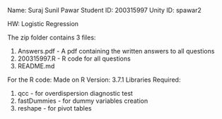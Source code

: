 Name: Suraj Sunil Pawar
Student ID: 200315997
Unity ID: spawar2

HW: Logistic Regression

The zip folder contains 3 files:
1) Answers.pdf - A pdf containing the written answers to all questions
2) 200315997.R - R code for all questions
3) README.md

For the R code:
Made on R Version: 3.7.1
Libraries Required:
1) qcc - for overdispersion diagnostic test
2) fastDummies - for dummy variables creation
3) reshape - for pivot tables
